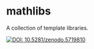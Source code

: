 # mathlibs
A collection of template libraries.

[![DOI: 10.5281/zenodo.5719810](https://zenodo.org/badge/DOI/10.5281/zenodo.5719810.svg)](https://doi.org/10.5281/zenodo.5719810)
